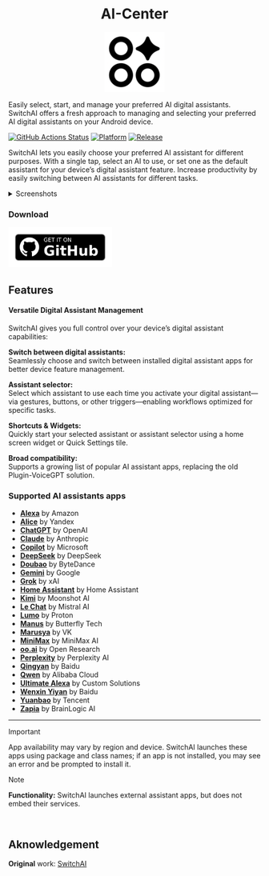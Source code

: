 <div align="center">

# AI-Center

<img src="https://raw.githubusercontent.com/Sergey842248/AI-Center/main/images/Icon.png" width="120" />

</div>

Easily select, start, and manage your preferred AI digital assistants. SwitchAI offers a fresh approach to managing and selecting your preferred AI digital assistants on your Android device.

[![GitHub Actions Status](https://img.shields.io/github/actions/workflow/status/Sergey842248/AI-Center/.github%2Fworkflows%2Fandroid.yml?style=for-the-badge&logo=github-actions&labelColor=21262D&color=3FB950)](https://github.com/Sergey842248/AI-Center/actions)
[![Platform](https://img.shields.io/badge/android-platform?style=for-the-badge&label=platform&labelColor=21262d&color=6e7681)](https://www.android.com)
[![Release](https://img.shields.io/github/v/release/Sergey842248/AI-Center?display_name=tag&style=for-the-badge&logo=github&labelColor=21262d&color=1f6feb)](https://github.com/Sergey842248/AI-Center/releases/latest)

SwitchAI lets you easily choose your preferred AI assistant for different purposes. With a single tap, select an AI to use, or set one as the default assistant for your device’s digital assistant feature. Increase productivity by easily switching between AI assistants for different tasks.

<details>
  <summary>Screenshots</summary>

![Screenshot](https://raw.githubusercontent.com/Sergey842248/AI-Center/main/images/Icon.png)

</details>

### Download

[<img src="https://raw.githubusercontent.com/Sergey842248/AI-Center/refs/heads/main/images/get-it-on-github.png"
	  alt='Get it on GitHub'
	  height="80">](https://github.com/Sergey842248/AI-Center/releases/latest)

## Features

#### Versatile Digital Assistant Management  
SwitchAI gives you full control over your device’s digital assistant capabilities:

**Switch between digital assistants:**  
Seamlessly choose and switch between installed digital assistant apps for better device feature management.

**Assistant selector:**  
Select which assistant to use each time you activate your digital assistant—via gestures, buttons, or other triggers—enabling workflows optimized for specific tasks.

**Shortcuts & Widgets:**  
Quickly start your selected assistant or assistant selector using a home screen widget or Quick Settings tile.

**Broad compatibility:**  
Supports a growing list of popular AI assistant apps, replacing the old Plugin-VoiceGPT solution.

### Supported AI assistants apps

*   **[Alexa](https://play.google.com/store/apps/details?id=com.amazon.dee.app)** by Amazon
*   **[Alice](https://play.google.com/store/apps/details?id=com.yandex.aliceapp)** by Yandex
*   **[ChatGPT](https://play.google.com/store/apps/details?id=com.openai.chatgpt)** by OpenAI
*   **[Claude](https://play.google.com/store/apps/details?id=com.anthropic.claude)** by Anthropic
*   **[Copilot](https://play.google.com/store/apps/details?id=com.microsoft.copilot)** by Microsoft
*   **[DeepSeek](https://play.google.com/store/apps/details?id=com.deepseek.chat)** by DeepSeek
*   **[Doubao](https://play.google.com/store/apps/details?id=com.larus.nova)** by ByteDance
*   **[Gemini](https://play.google.com/store/apps/details?id=com.google.android.apps.bard)** by Google
*   **[Grok](https://play.google.com/store/apps/details?id=ai.x.grok)** by xAI
*   **[Home Assistant](https://play.google.com/store/apps/details?id=io.homeassistant.companion.android)** by Home Assistant
*   **[Kimi](https://play.google.com/store/apps/details?id=com.moonshot.kimichat)** by Moonshot AI
*   **[Le Chat](https://play.google.com/store/apps/details?id=ai.mistral.chat)** by Mistral AI
*   **[Lumo](https://play.google.com/store/apps/details?id=me.proton.android.lumo)** by Proton
*   **[Manus](https://play.google.com/store/apps/details?id=tech.butterfly.app)** by Butterfly Tech
*   **[Marusya](https://play.google.com/store/apps/details?id=ru.mail.search.electroscope)** by VK
*   **[MiniMax](https://play.google.com/store/apps/details?id=com.minimax.ai)** by MiniMax AI
*   **[oo.ai](https://play.google.com/store/apps/details?id=ai.oo.delphi)** by Open Research
*   **[Perplexity](https://play.google.com/store/apps/details?id=ai.perplexity.app.android)** by Perplexity AI
*   **[Qingyan](https://chatglm.cn/download?fr=web_home)** by Baidu
*   **[Qwen](https://play.google.com/store/apps/details?id=ai.qwenlm.chat.android)** by Alibaba Cloud
*   **[Ultimate Alexa](https://play.google.com/store/apps/details?id=com.customsolutions.android.alexa)** by Custom Solutions
*   **[Wenxin Yiyan](https://apkpure.com/cn/wen-xin-yi-yan/com.baidu.newapp)** by Baidu
*   **[Yuanbao](https://yuanbao.tencent.com/download)** by Tencent
*	**[Zapia](https://play.google.com/store/apps/details?id=com.brainlogic.zapia)** by BrainLogic AI
-------

> [!IMPORTANT]
> App availability may vary by region and device. SwitchAI launches these apps using package and class names; if an app is not installed, you may see an error and be prompted to install it.

> [!NOTE]  
> **Functionality:** SwitchAI launches external assistant apps, but does not embed their services.

</br>

## Aknowledgement
**Original** work: [SwitchAI](https://github.com/WSTxda/SwitchAI)
